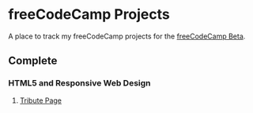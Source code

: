 # freeCodeCamp Projects

A place to track my freeCodeCamp projects for the
[freeCodeCamp Beta](https://beta.freecodecamp.org).

## Complete

### HTML5 and Responsive Web Design

1. [Tribute Page](https://msiadak.github.io/freecodecamp-projects/1-responsive-web-design/1-tribute-page/)
